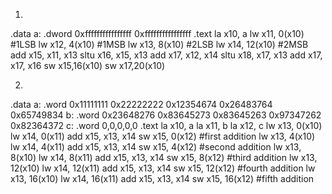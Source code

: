 
1)
.data
a: .dword 0xffffffffffffffff 0xffffffffffffffff
.text
la x10, a
lw x11, 0(x10) #1LSB
lw x12, 4(x10) #1MSB
lw x13, 8(x10) #2LSB
lw x14, 12(x10) #2MSB
add x15, x11, x13
sltu x16, x15, x13
add x17, x12, x14
sltu x18, x17, x13
add x17, x17, x16
sw x15,16(x10)
sw x17,20(x10)

2)
.data
a: .word 0x11111111 0x22222222 0x12354674 0x26483764 0x65749834
b: .word 0x23648276 0x83645273 0x83645263 0x97347262 0x82364372
c: .word 0,0,0,0,0
.text
la x10, a
la x11, b
la x12, c
lw x13, 0(x10)
lw x14, 0(x11)
add x15, x13, x14
sw x15, 0(x12) #first addition
lw x13, 4(x10)
lw x14, 4(x11)
add x15, x13, x14
sw x15, 4(x12) #second addition
lw x13, 8(x10)
lw x14, 8(x11)
add x15, x13, x14
sw x15, 8(x12) #third addition
lw x13, 12(x10)
lw x14, 12(x11)
add x15, x13, x14
sw x15, 12(x12) #fourth addition
lw x13, 16(x10)
lw x14, 16(x11)
add x15, x13, x14
sw x15, 16(x12) #fifth addition
